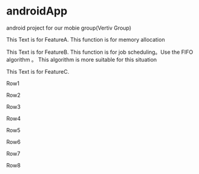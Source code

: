 # androidApp
android project for our mobie group(Vertiv Group)

This Text is for FeatureA. This function is for memory allocation 

This Text is for  FeatureB. This function is for job scheduling。Use the  FIFO algorithm 。 This algorithm is more suitable for this situation 


This Text is for FeatureC. 



Row1

Row2

Row3

Row4

Row5

Row6

Row7

Row8